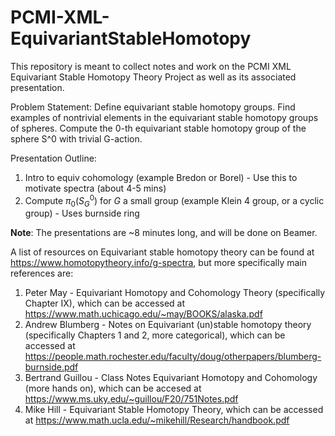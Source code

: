# PCMI-XML-EquivariantStableHomotopy
This repository is meant to collect notes and work on the PCMI XML Equivariant Stable Homotopy Theory Project as well as its associated presentation.

Problem Statement:  Define equivariant stable homotopy groups. Find examples of nontrivial elements in the equivariant stable homotopy groups of spheres. Compute the 0-th equivariant stable homotopy group of the sphere S^0 with trivial G-action.

Presentation Outline:
1. Intro to equiv cohomology (example Bredon or Borel) - Use this to motivate spectra (about 4-5 mins)
2. Compute $\pi_0(S^0_G)$ for $G$ a small group (example Klein 4 group, or a cyclic group) - Uses burnside ring

**Note**: The presentations are ~8 minutes long, and will be done on Beamer.

A list of resources on Equivariant stable homotopy theory can be found at https://www.homotopytheory.info/g-spectra, but more specifically main references are:
1. Peter May - Equivariant Homotopy and Cohomology Theory (specifically Chapter IX), which can be accessed at https://www.math.uchicago.edu/~may/BOOKS/alaska.pdf
2. Andrew Blumberg - Notes on Equivariant (un)stable homotopy theory (specifically Chapters 1 and 2, more categorical), which can be accessed at https://people.math.rochester.edu/faculty/doug/otherpapers/blumberg-burnside.pdf
3. Bertrand Guillou - Class Notes Equivariant Homotopy and Cohomology (more hands on), which can be accesed at https://www.ms.uky.edu/~guillou/F20/751Notes.pdf
4. Mike Hill - Equivariant Stable Homotopy Theory, which can be accessed at https://www.math.ucla.edu/~mikehill/Research/handbook.pdf
